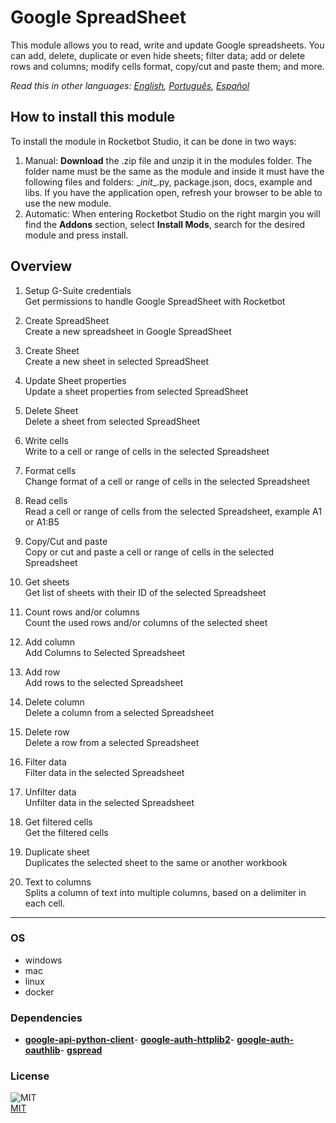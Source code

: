 



# Google SpreadSheet
  
This module allows you to read, write and update Google spreadsheets. You can add, delete, duplicate or even hide sheets; filter data; add or delete rows and columns; modify cells format, copy/cut and paste them; and more.  

*Read this in other languages: [English](README.md), [Português](README.pr.md), [Español](README.es.md)*

## How to install this module
  
To install the module in Rocketbot Studio, it can be done in two ways:
1. Manual: __Download__ the .zip file and unzip it in the modules folder. The folder name must be the same as the module and inside it must have the following files and folders: \__init__.py, package.json, docs, example and libs. If you have the application open, refresh your browser to be able to use the new module.
2. Automatic: When entering Rocketbot Studio on the right margin you will find the **Addons** section, select **Install Mods**, search for the desired module and press install.  


## Overview


1. Setup G-Suite credentials  
Get permissions to handle Google SpreadSheet with Rocketbot

2. Create SpreadSheet  
Create a new spreadsheet in Google SpreadSheet

3. Create Sheet  
Create a new sheet in selected SpreadSheet

4. Update Sheet properties  
Update a sheet properties from selected SpreadSheet

5. Delete Sheet  
Delete a sheet from selected SpreadSheet

6. Write cells  
Write to a cell or range of cells in the selected Spreadsheet

7. Format cells  
Change format of a cell or range of cells in the selected Spreadsheet

8. Read cells  
Read a cell or range of cells from the selected Spreadsheet, example A1 or A1:B5

9. Copy/Cut and paste  
Copy or cut and paste a cell or range of cells in the selected Spreadsheet

10. Get sheets  
Get list of sheets with their ID of the selected Spreadsheet

11. Count rows and/or columns  
Count the used rows and/or columns of the selected sheet

12. Add column  
Add Columns to Selected Spreadsheet

13. Add row  
Add rows to the selected Spreadsheet

14. Delete column  
Delete a column from a selected Spreadsheet

15. Delete row  
Delete a row from a selected Spreadsheet

16. Filter data  
Filter data in the selected Spreadsheet

17. Unfilter data  
Unfilter data in the selected Spreadsheet

18. Get filtered cells  
Get the filtered cells

19. Duplicate sheet  
Duplicates the selected sheet to the same or another workbook

20. Text to columns  
Splits a column of text into multiple columns, based on a delimiter in each cell.  




----
### OS

- windows
- mac
- linux
- docker

### Dependencies
- [**google-api-python-client**](https://pypi.org/project/google-api-python-client/)- [**google-auth-httplib2**](https://pypi.org/project/google-auth-httplib2/)- [**google-auth-oauthlib**](https://pypi.org/project/google-auth-oauthlib/)- [**gspread**](https://pypi.org/project/gspread/)
### License
  
![MIT](https://camo.githubusercontent.com/107590fac8cbd65071396bb4d04040f76cde5bde/687474703a2f2f696d672e736869656c64732e696f2f3a6c6963656e73652d6d69742d626c75652e7376673f7374796c653d666c61742d737175617265)  
[MIT](http://opensource.org/licenses/mit-license.ph)